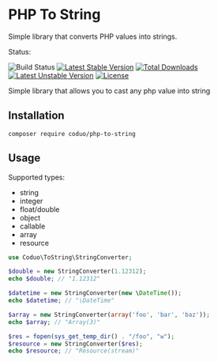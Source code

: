 # PHP To String

Simple library that converts PHP values into strings.

Status: 

![Build Status](https://github.com/coduo/php-to-string/workflows/Tests/badge.svg?branch=3.x)
[![Latest Stable Version](https://poser.pugx.org/coduo/php-to-string/v/stable)](https://packagist.org/packages/coduo/php-to-string)
[![Total Downloads](https://poser.pugx.org/coduo/php-to-string/downloads)](https://packagist.org/packages/coduo/php-to-string)
[![Latest Unstable Version](https://poser.pugx.org/coduo/php-to-string/v/unstable)](https://packagist.org/packages/coduo/php-to-string)
[![License](https://poser.pugx.org/coduo/php-to-string/license)](https://packagist.org/packages/coduo/php-to-string)

Simple library that allows you to cast any php value into string

## Installation

```
composer require coduo/php-to-string
```

## Usage

Supported types:

* string
* integer
* float/double
* object
* callable
* array
* resource

```php
use Coduo\ToString\StringConverter;

$double = new StringConverter(1.12312);
echo $double; // "1.12312"

$datetime = new StringConverter(new \DateTime());
echo $datetime; // "\DateTime"

$array = new StringConverter(array('foo', 'bar', 'baz'));
echo $array; // "Array(3)"

$res = fopen(sys_get_temp_dir() . "/foo", "w");
$resource = new StringConverter($res);
echo $resource; // "Resource(stream)"

```
